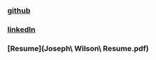  

### [github](https://github.com/jrwilson5116)
 

### [linkedIn](https://www.linkedin.com/in/joseph-wilson-46a31b15b)


### [Resume](Joseph\ Wilson\ Resume.pdf)

